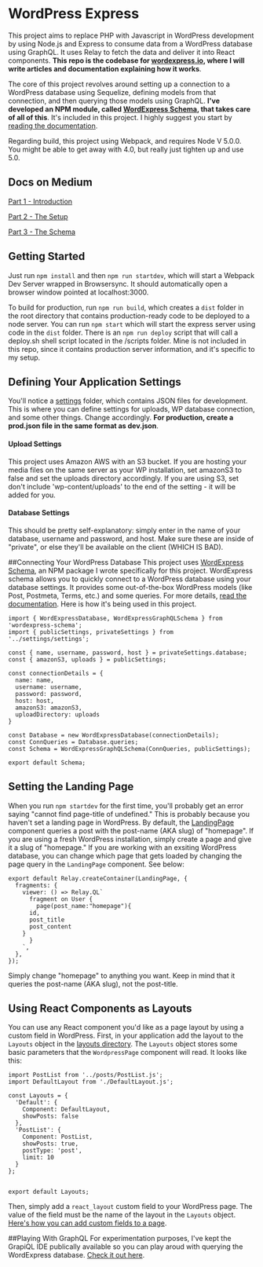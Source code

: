 # WordPress Express

This project aims to replace PHP with Javascript in WordPress development by using Node.js and Express to consume data from a WordPress database using GraphQL. It uses Relay to fetch the data and deliver it into React components. **This repo is the codebase for [wordexpress.io](http://wordexpress.io), where I will write articles and documentation explaining how it works**.

The core of this project revolves around setting up a connection to a WordPress database using Sequelize, defining models from that connection, and then querying those models using GraphQL. **I've developed an NPM module, called [WordExpress Schema](https://github.com/ramsaylanier/wordexpress-schema), that takes care of all of this**. It's included in this project. I highly suggest you start by [reading the documentation](https://github.com/ramsaylanier/wordexpress-schema).

Regarding build, this project using Webpack, and requires Node V 5.0.0. You might be able to get away with 4.0, but really just tighten up and use 5.0.

## Docs on Medium
[Part 1 - Introduction](https://medium.com/@verybadhello/wordpress-with-node-react-and-graphql-part-1-introduction-ee0fc491730e#.ir4lezuav)

[Part 2 - The Setup](https://medium.com/@verybadhello/wordpress-with-node-react-and-graphql-part-2-the-setup-adbbfba1e776#.oizvqnau7)

[Part 3 - The Schema](https://medium.com/@verybadhello/wordpress-with-node-react-and-graphql-part-3-the-schema-8569a89016c#.w2dcbi5en)

## Getting Started
Just run `npm install` and then `npm run startdev`, which will start a Webpack Dev Server wrapped in Browsersync. It should automatically open a browser window pointed at localhost:3000.

To build for production, run `npm run build`, which creates a `dist` folder in the root directory that contains production-ready code to be deployed to a node server. You can run `npm start` which will start the express server using code in the `dist` folder. There is an `npm run deploy` script that will call a deploy.sh shell script located in the /scripts folder. Mine is not included in this repo, since it contains production server information, and it's specific to my setup.

## Defining Your Application Settings
You'll notice a [settings](https://github.com/ramsaylanier/WordpressExpress/tree/master/settings) folder, which contains JSON files for development. This is where you can define settings for uploads, WP database connection, and some other things. Change accordingly. **For production, create a prod.json file in the same format as dev.json**.

#### Upload Settings
This project uses Amazon AWS with an S3 bucket. If you are hosting your media files on the same server as your WP installation, set amazonS3 to false and set the uploads directory accordingly. If you are using S3, set don't include 'wp-content/uploads' to the end of the setting - it will be added for you.

#### Database Settings
This should be pretty self-explanatory: simply enter in the name of your database, username and password, and host. Make sure these are inside of "private", or else they'll be available on the client (WHICH IS BAD).

##Connecting Your WordPress Database
This project uses [WordExpress Schema](https://github.com/ramsaylanier/wordexpress-schema), an NPM package I wrote specifically for this project. WordExpress schema allows you to quickly connect to a WordPress database using your database settings. It provides some out-of-the-box WordPress models (like Post, Postmeta, Terms, etc.) and some queries. For more details, [read the documentation](https://github.com/ramsaylanier/wordexpress-schema).  Here is how it's being used in this project.

```es6
import { WordExpressDatabase, WordExpressGraphQLSchema } from 'wordexpress-schema';
import { publicSettings, privateSettings } from '../settings/settings';

const { name, username, password, host } = privateSettings.database;
const { amazonS3, uploads } = publicSettings;

const connectionDetails = {
  name: name,
  username: username,
  password: password,
  host: host,
  amazonS3: amazonS3,
  uploadDirectory: uploads
}

const Database = new WordExpressDatabase(connectionDetails);
const ConnQueries = Database.queries;
const Schema = WordExpressGraphQLSchema(ConnQueries, publicSettings);

export default Schema;
```

## Setting the Landing Page
When you run `npm startdev` for the first time, you'll probably get an error saying "cannot find page-title of undefined." This is probably because you haven't set a landing page in WordPress. By default, the [LandingPage](https://github.com/ramsaylanier/WordpressExpress/blob/master/app/components/pages/LandingPage.js) component queries a post with the post-name (AKA slug) of "homepage". If you are using a fresh WordPress installation, simply create a page and give it a slug of "homepage." If you are working with an exsiting WordPress database, you can change which page that gets loaded by changing the page query in the `LandingPage` component. See below:

```es6
export default Relay.createContainer(LandingPage, {
  fragments: {
    viewer: () => Relay.QL`
      fragment on User {
        page(post_name:"homepage"){
	  id,
	  post_title
	  post_content
	}
      }
    `,
  },
});
```

Simply change "homepage" to anything you want. Keep in mind that it queries the post-name (AKA slug), not the post-title.

## Using React Components as Layouts
You can use any React component you'd like as a page layout by using a custom field in WordPress. First, in your application add the layout to the `Layouts` object in the [layouts directory](https://github.com/ramsaylanier/WordpressExpress/blob/master/app/components/layouts/layouts.js). The `Layouts` object stores some basic parameters that the `WordpressPage` component will read. It looks like this:

```es6
import PostList from '../posts/PostList.js';
import DefaultLayout from './DefaultLayout.js';

const Layouts = {
  'Default': {
    Component: DefaultLayout,
    showPosts: false
  },
  'PostList': {
    Component: PostList,
    showPosts: true,
    postType: 'post',
    limit: 10
  }
};


export default Layouts;
```

Then, simply add a `react_layout` custom field to your WordPress page. The value of the field must be the name of the layout in the `Layouts` object. [Here's how you can add custom fields to a page](https://codex.wordpress.org/Custom_Fields).

##Playing With GraphQL
For experimentation purposes, I've kept the GrapiQL IDE publically available so you can play aroud with querying the WordExpress database. [Check it out here](http://wordexpress.io:8080).
